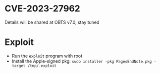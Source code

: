 # CVE-2023-27962

Details will be shared at OBTS v7.0, stay tuned

# Exploit
- Run the `exploit` program with root
- Install the Apple-signed pkg: `sudo installer -pkg PagesEndNote.pkg -target /tmp/.exploit`
